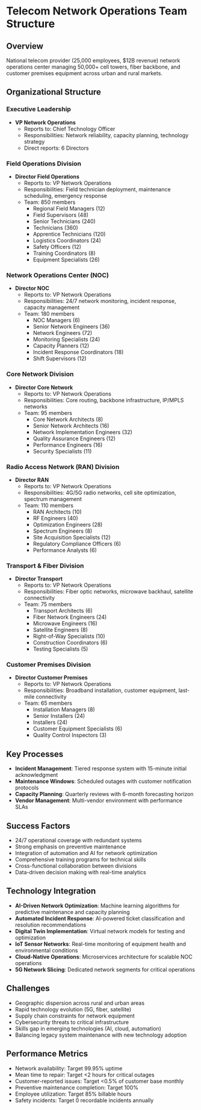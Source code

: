 # Telecom Network Operations Team Structure

## Overview
National telecom provider (25,000 employees, $12B revenue) network operations center managing 50,000+ cell towers, fiber backbone, and customer premises equipment across urban and rural markets.

## Organizational Structure

### Executive Leadership
- **VP Network Operations**
  - Reports to: Chief Technology Officer
  - Responsibilities: Network reliability, capacity planning, technology strategy
  - Direct reports: 6 Directors

### Field Operations Division
- **Director Field Operations**
  - Reports to: VP Network Operations
  - Responsibilities: Field technician deployment, maintenance scheduling, emergency response
  - Team: 850 members
    - Regional Field Managers (12)
    - Field Supervisors (48)
    - Senior Technicians (240)
    - Technicians (360)
    - Apprentice Technicians (120)
    - Logistics Coordinators (24)
    - Safety Officers (12)
    - Training Coordinators (8)
    - Equipment Specialists (26)

### Network Operations Center (NOC)
- **Director NOC**
  - Reports to: VP Network Operations
  - Responsibilities: 24/7 network monitoring, incident response, capacity management
  - Team: 180 members
    - NOC Managers (6)
    - Senior Network Engineers (36)
    - Network Engineers (72)
    - Monitoring Specialists (24)
    - Capacity Planners (12)
    - Incident Response Coordinators (18)
    - Shift Supervisors (12)

### Core Network Division
- **Director Core Network**
  - Reports to: VP Network Operations
  - Responsibilities: Core routing, backbone infrastructure, IP/MPLS networks
  - Team: 95 members
    - Core Network Architects (8)
    - Senior Network Architects (16)
    - Network Implementation Engineers (32)
    - Quality Assurance Engineers (12)
    - Performance Engineers (16)
    - Security Specialists (11)

### Radio Access Network (RAN) Division
- **Director RAN**
  - Reports to: VP Network Operations
  - Responsibilities: 4G/5G radio networks, cell site optimization, spectrum management
  - Team: 110 members
    - RAN Architects (10)
    - RF Engineers (40)
    - Optimization Engineers (28)
    - Spectrum Engineers (8)
    - Site Acquisition Specialists (12)
    - Regulatory Compliance Officers (6)
    - Performance Analysts (6)

### Transport & Fiber Division
- **Director Transport**
  - Reports to: VP Network Operations
  - Responsibilities: Fiber optic networks, microwave backhaul, satellite connectivity
  - Team: 75 members
    - Transport Architects (6)
    - Fiber Network Engineers (24)
    - Microwave Engineers (16)
    - Satellite Engineers (8)
    - Right-of-Way Specialists (10)
    - Construction Coordinators (6)
    - Testing Specialists (5)

### Customer Premises Division
- **Director Customer Premises**
  - Reports to: VP Network Operations
  - Responsibilities: Broadband installation, customer equipment, last-mile connectivity
  - Team: 65 members
    - Installation Managers (8)
    - Senior Installers (24)
    - Installers (24)
    - Customer Equipment Specialists (6)
    - Quality Control Inspectors (3)

## Key Processes
- **Incident Management**: Tiered response system with 15-minute initial acknowledgment
- **Maintenance Windows**: Scheduled outages with customer notification protocols
- **Capacity Planning**: Quarterly reviews with 6-month forecasting horizon
- **Vendor Management**: Multi-vendor environment with performance SLAs

## Success Factors
- 24/7 operational coverage with redundant systems
- Strong emphasis on preventive maintenance
- Integration of automation and AI for network optimization
- Comprehensive training programs for technical skills
- Cross-functional collaboration between divisions
- Data-driven decision making with real-time analytics

## Technology Integration
- **AI-Driven Network Optimization**: Machine learning algorithms for predictive maintenance and capacity planning
- **Automated Incident Response**: AI-powered ticket classification and resolution recommendations
- **Digital Twin Implementation**: Virtual network models for testing and optimization
- **IoT Sensor Networks**: Real-time monitoring of equipment health and environmental conditions
- **Cloud-Native Operations**: Microservices architecture for scalable NOC operations
- **5G Network Slicing**: Dedicated network segments for critical operations

## Challenges
- Geographic dispersion across rural and urban areas
- Rapid technology evolution (5G, fiber, satellite)
- Supply chain constraints for network equipment
- Cybersecurity threats to critical infrastructure
- Skills gap in emerging technologies (AI, cloud, automation)
- Balancing legacy system maintenance with new technology adoption

## Performance Metrics
- Network availability: Target 99.95% uptime
- Mean time to repair: Target <2 hours for critical outages
- Customer-reported issues: Target <0.5% of customer base monthly
- Preventive maintenance completion: Target 100%
- Employee utilization: Target 85% billable hours
- Safety incidents: Target 0 recordable incidents annually